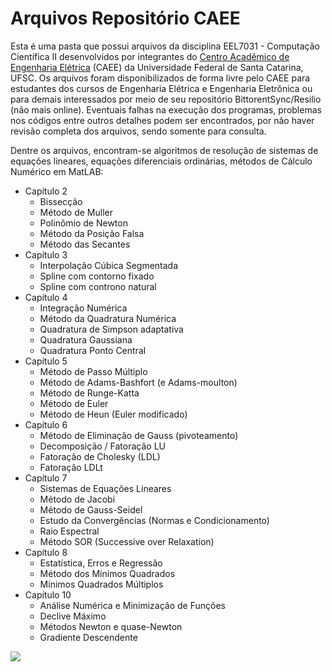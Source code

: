 # Arquivos Repositório CAEE

Esta é uma pasta que possui arquivos da disciplina EEL7031 - Computação Científica II desenvolvidos por integrantes do [Centro Acadêmico de Engenharia Elétrica](https://www.facebook.com/caee.ufsc) (CAEE) da Universidade Federal de Santa Catarina, UFSC.
Os arquivos foram disponibilizados de forma livre pelo CAEE para estudantes dos cursos de Engenharia Elétrica e Engenharia Eletrônica ou para demais interessados por meio de seu repositório BittorentSync/Resilio (não mais online).
Eventuais falhas na execução dos programas, problemas nos códigos entre outros detalhes podem ser encontrados, por não haver revisão completa dos arquivos, sendo somente para consulta.

Dentre os arquivos, encontram-se algoritmos de resolução de sistemas de equações lineares, equações diferenciais ordinárias, métodos de Cálculo Numérico em MatLAB:

- Capítulo 2
  - Bissecção
  - Método de Muller
  - Polinômio de Newton
  - Método da Posição Falsa
  - Método das Secantes
- Capítulo 3
  - Interpolação Cúbica Segmentada
  - Spline com contorno fixado
  - Spline com controno natural
- Capítulo 4
  - Integração Numérica
  - Método da Quadratura Numérica
  - Quadratura de Simpson adaptativa
  - Quadratura Gaussiana
  - Quadratura Ponto Central
- Capítulo 5
  - Método de Passo Múltiplo
  - Método de Adams-Bashfort (e Adams-moulton)
  - Método de Runge-Katta
  - Método de Euler
  - Método de Heun (Euler modificado)
- Capítulo 6
  - Método de Eliminação de Gauss (pivoteamento)
  - Decomposição / Fatoração LU
  - Fatoração de Cholesky (LDL)
  - Fatoração LDLt
- Capítulo 7
  - Sistemas de Equações Lineares
  - Método de Jacobi
  - Método de Gauss-Seidel
  - Estudo da Convergências (Normas e Condicionamento)
  - Raio Espectral
  - Método SOR (Successive over Relaxation)
- Capítulo 8
  - Estatística, Erros e Regressão
  - Método dos Mínimos Quadrados
  - Mínimos Quadrados Múltiplos
- Capítulo 10
  - Análise Numérica e Minimização de Funções
  - Declive Máximo
  - Métodos Newton e quase-Newton
  - Gradiente Descendente

![](https://pbs.twimg.com/profile_images/1229402407/Logo.JPG)
